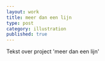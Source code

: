 ```yaml
---
layout: work
title: meer dan een lijn
type: post
category: illustration
published: true
---
```

Tekst over project 'meer dan een lijn'

